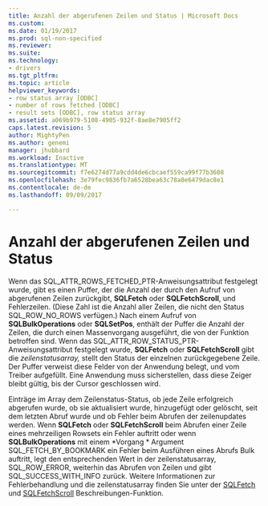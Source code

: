 ```yaml
---
title: Anzahl der abgerufenen Zeilen und Status | Microsoft Docs
ms.custom: 
ms.date: 01/19/2017
ms.prod: sql-non-specified
ms.reviewer: 
ms.suite: 
ms.technology:
- drivers
ms.tgt_pltfrm: 
ms.topic: article
helpviewer_keywords:
- row status array [ODBC]
- number of rows fetched [ODBC]
- result sets [ODBC], row status array
ms.assetid: a069b979-5108-4905-932f-8ae8e7905ff2
caps.latest.revision: 5
author: MightyPen
ms.author: genemi
manager: jhubbard
ms.workload: Inactive
ms.translationtype: MT
ms.sourcegitcommit: f7e6274d77a9cdd4de6cbcaef559ca99f77b3608
ms.openlocfilehash: 3e79fec9836fb7a6528bea63c78a8e6479dac8e1
ms.contentlocale: de-de
ms.lasthandoff: 09/09/2017

---
```

# <a name="number-of-rows-fetched-and-status"></a>Anzahl der abgerufenen Zeilen und Status
Wenn das SQL_ATTR_ROWS_FETCHED_PTR-Anweisungsattribut festgelegt wurde, gibt es einen Puffer, der die Anzahl der durch den Aufruf von abgerufenen Zeilen zurückgibt, **SQLFetch** oder **SQLFetchScroll**, und Fehlerzeilen. (Diese Zahl ist die Anzahl aller Zeilen, die nicht den Status SQL_ROW_NO_ROWS verfügen.) Nach einem Aufruf von **SQLBulkOperations** oder **SQLSetPos**, enthält der Puffer die Anzahl der Zeilen, die durch einen Massenvorgang ausgeführt, die von der Funktion betroffen sind. Wenn das SQL_ATTR_ROW_STATUS_PTR-Anweisungsattribut festgelegt wurde, **SQLFetch** oder **SQLFetchScroll** gibt die *zeilenstatusarray,* stellt den Status der einzelnen zurückgegebene Zeile. Der Puffer verweist diese Felder von der Anwendung belegt, und vom Treiber aufgefüllt. Eine Anwendung muss sicherstellen, dass diese Zeiger bleibt gültig, bis der Cursor geschlossen wird.  
  
 Einträge im Array dem Zeilenstatus-Status, ob jede Zeile erfolgreich abgerufen wurde, ob sie aktualisiert wurde, hinzugefügt oder gelöscht, seit dem letzten Abruf wurde und ob Fehler beim Abrufen der zeilenupdates werden. Wenn **SQLFetch** oder **SQLFetchScroll** beim Abrufen einer Zeile eines mehrzeiligen Rowsets ein Fehler auftritt oder wenn **SQLBulkOperations** mit einem *Vorgang * Argument SQL_FETCH_BY_BOOKMARK ein Fehler beim Ausführen eines Abrufs Bulk auftritt, legt den entsprechenden Wert in der zeilenstatusarray, SQL_ROW_ERROR, weiterhin das Abrufen von Zeilen und gibt SQL_SUCCESS_WITH_INFO zurück. Weitere Informationen zur Fehlerbehandlung und die zeilenstatusarray finden Sie unter der [SQLFetch](../../../odbc/reference/syntax/sqlfetch-function.md) und [SQLFetchScroll](../../../odbc/reference/syntax/sqlfetchscroll-function.md) Beschreibungen-Funktion.

